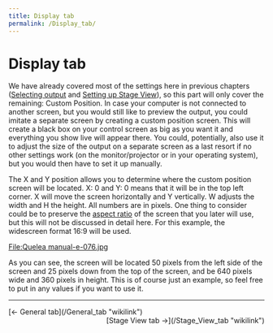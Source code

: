 ```yaml
---
title: Display tab
permalink: /Display_tab/
---
```


# Display tab

We have already covered most of the settings here in previous chapters ([Selecting output](/Setting_up_a_projector#Selecting_output "wikilink") and [Setting up Stage View](/Stage_View#Setting_up_Stage_View "wikilink")), so this part will only cover the remaining: Custom Position. In case your computer is not connected to another screen, but you would still like to preview the output, you could imitate a separate screen by creating a custom position screen. This will create a black box on your control screen as big as you want it and everything you show live will appear there. You could, potentially, also use it to adjust the size of the output on a separate screen as a last resort if no other settings work (on the monitor/projector or in your operating system), but you would then have to set it up manually.

The X and Y position allows you to determine where the custom position screen will be located. X: 0 and Y: 0 means that it will be in the top left corner. X will move the screen horizontally and Y vertically. W adjusts the width and H the height. All numbers are in pixels. One thing to consider could be to preserve the [aspect ratio](http://en.wikipedia.org/wiki/Aspect_ratio_%28image%29) of the screen that you later will use, but this will not be discussed in detail here. For this example, the widescreen format 16:9 will be used.

[<File:Quelea> manual-e-076.jpg](/File:Quelea_manual-e-076.jpg "wikilink")

As you can see, the screen will be located 50 pixels from the left side of the screen and 25 pixels down from the top of the screen, and be 640 pixels wide and 360 pixels in height. This is of course just an example, so feel free to put in any values if you want to use it.

------------------------------------------------------------------------

<div style="text-align: left;">
[← General tab](/General_tab "wikilink") <span style="float:right;"> [Stage View tab →](/Stage_View_tab "wikilink")</span>

</div>
